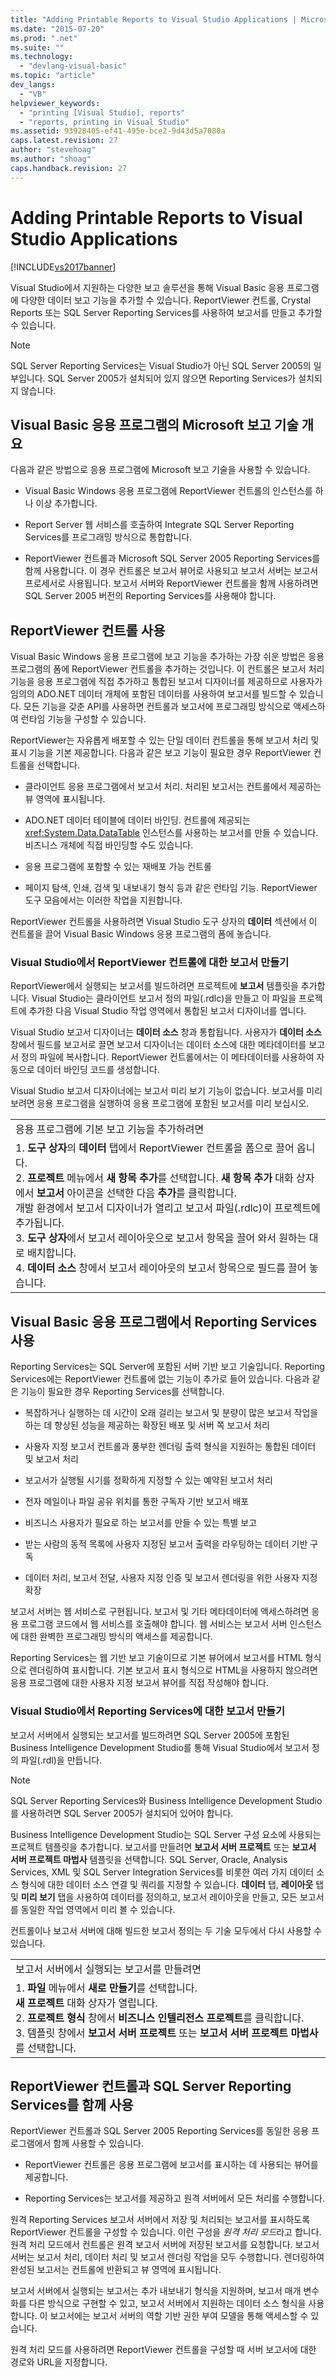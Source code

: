 ```yaml
---
title: "Adding Printable Reports to Visual Studio Applications | Microsoft Docs"
ms.date: "2015-07-20"
ms.prod: ".net"
ms.suite: ""
ms.technology: 
  - "devlang-visual-basic"
ms.topic: "article"
dev_langs: 
  - "VB"
helpviewer_keywords: 
  - "printing [Visual Studio], reports"
  - "reports, printing in Visual Studio"
ms.assetid: 93928405-ef41-495e-bce2-9d43d5a7080a
caps.latest.revision: 27
author: "stevehoag"
ms.author: "shoag"
caps.handback.revision: 27
---
```

# Adding Printable Reports to Visual Studio Applications
[!INCLUDE[vs2017banner](../../../visual-basic/developing-apps/includes/vs2017banner.md)]

Visual Studio에서 지원하는 다양한 보고 솔루션을 통해 Visual Basic 응용 프로그램에 다양한 데이터 보고 기능을 추가할 수 있습니다.  ReportViewer 컨트롤, Crystal Reports 또는 SQL Server Reporting Services를 사용하여 보고서를 만들고 추가할 수 있습니다.  
  
> [!NOTE]
>  SQL Server Reporting Services는 Visual Studio가 아닌 SQL Server 2005의 일부입니다.  SQL Server 2005가 설치되어 있지 않으면 Reporting Services가 설치되지 않습니다.  
  
## Visual Basic 응용 프로그램의 Microsoft 보고 기술 개요  
 다음과 같은 방법으로 응용 프로그램에 Microsoft 보고 기술을 사용할 수 있습니다.  
  
-   Visual Basic Windows 응용 프로그램에 ReportViewer 컨트롤의 인스턴스를 하나 이상 추가합니다.  
  
-   Report Server 웹 서비스를 호출하여 Integrate SQL Server Reporting Services를 프로그래밍 방식으로 통합합니다.  
  
-   ReportViewer 컨트롤과 Microsoft SQL Server 2005 Reporting Services를 함께 사용합니다. 이 경우 컨트롤은 보고서 뷰어로 사용되고 보고서 서버는 보고서 프로세서로 사용됩니다.  보고서 서버와 ReportViewer 컨트롤을 함께 사용하려면 SQL Server 2005 버전의 Reporting Services를 사용해야 합니다.  
  
## ReportViewer 컨트롤 사용  
 Visual Basic Windows 응용 프로그램에 보고 기능을 추가하는 가장 쉬운 방법은 응용 프로그램의 폼에 ReportViewer 컨트롤을 추가하는 것입니다.  이 컨트롤은 보고서 처리 기능을 응용 프로그램에 직접 추가하고 통합된 보고서 디자이너를 제공하므로 사용자가 임의의 ADO.NET 데이터 개체에 포함된 데이터를 사용하여 보고서를 빌드할 수 있습니다.  모든 기능을 갖춘 API를 사용하면 컨트롤과 보고서에 프로그래밍 방식으로 액세스하여 런타임 기능을 구성할 수 있습니다.  
  
 ReportViewer는 자유롭게 배포할 수 있는 단일 데이터 컨트롤을 통해 보고서 처리 및 표시 기능을 기본 제공합니다.  다음과 같은 보고 기능이 필요한 경우 ReportViewer 컨트롤을 선택합니다.  
  
-   클라이언트 응용 프로그램에서 보고서 처리.  처리된 보고서는 컨트롤에서 제공하는 뷰 영역에 표시됩니다.  
  
-   ADO.NET 데이터 테이블에 데이터 바인딩.  컨트롤에 제공되는 <xref:System.Data.DataTable> 인스턴스를 사용하는 보고서를 만들 수 있습니다.  비즈니스 개체에 직접 바인딩할 수도 있습니다.  
  
-   응용 프로그램에 포함할 수 있는 재배포 가능 컨트롤  
  
-   페이지 탐색, 인쇄, 검색 및 내보내기 형식 등과 같은 런타임 기능.  ReportViewer 도구 모음에서는 이러한 작업을 지원합니다.  
  
 ReportViewer 컨트롤을 사용하려면 Visual Studio 도구 상자의 **데이터** 섹션에서 이 컨트롤을 끌어 Visual Basic Windows 응용 프로그램의 폼에 놓습니다.  
  
### Visual Studio에서 ReportViewer 컨트롤에 대한 보고서 만들기  
 ReportViewer에서 실행되는 보고서를 빌드하려면 프로젝트에 **보고서** 템플릿을 추가합니다.  Visual Studio는 클라이언트 보고서 정의 파일\(.rdlc\)을 만들고 이 파일을 프로젝트에 추가한 다음 Visual Studio 작업 영역에서 통합된 보고서 디자이너를 엽니다.  
  
 Visual Studio 보고서 디자이너는 **데이터 소스** 창과 통합됩니다.  사용자가 **데이터 소스** 창에서 필드를 보고서로 끌면 보고서 디자이너는 데이터 소스에 대한 메타데이터를 보고서 정의 파일에 복사합니다.  ReportViewer 컨트롤에서는 이 메타데이터를 사용하여 자동으로 데이터 바인딩 코드를 생성합니다.  
  
 Visual Studio 보고서 디자이너에는 보고서 미리 보기 기능이 없습니다.  보고서를 미리 보려면 응용 프로그램을 실행하여 응용 프로그램에 포함된 보고서를 미리 보십시오.  
  
||  
|-|  
|응용 프로그램에 기본 보고 기능을 추가하려면|  
|1.  **도구 상자**의 **데이터** 탭에서 ReportViewer 컨트롤을 폼으로 끌어 옵니다.<br />2.  **프로젝트** 메뉴에서 **새 항목 추가**를 선택합니다.  **새 항목 추가** 대화 상자에서 **보고서** 아이콘을 선택한 다음 **추가**를 클릭합니다.<br />     개발 환경에서 보고서 디자이너가 열리고 보고서 파일\(.rdlc\)이 프로젝트에 추가됩니다.<br />3.  **도구 상자**에서 보고서 레이아웃으로 보고서 항목을 끌어 와서 원하는 대로 배치합니다.<br />4.  **데이터 소스** 창에서 보고서 레이아웃의 보고서 항목으로 필드를 끌어 놓습니다.|  
  
## Visual Basic 응용 프로그램에서 Reporting Services 사용  
 Reporting Services는 SQL Server에 포함된 서버 기반 보고 기술입니다.  Reporting Services에는 ReportViewer 컨트롤에 없는 기능이 추가로 들어 있습니다.  다음과 같은 기능이 필요한 경우 Reporting Services를 선택합니다.  
  
-   복잡하거나 실행하는 데 시간이 오래 걸리는 보고서 및 분량이 많은 보고서 작업을 하는 데 향상된 성능을 제공하는 확장된 배포 및 서버 쪽 보고서 처리  
  
-   사용자 지정 보고서 컨트롤과 풍부한 렌더링 출력 형식을 지원하는 통합된 데이터 및 보고서 처리  
  
-   보고서가 실행될 시기를 정확하게 지정할 수 있는 예약된 보고서 처리  
  
-   전자 메일이나 파일 공유 위치를 통한 구독자 기반 보고서 배포  
  
-   비즈니스 사용자가 필요로 하는 보고서를 만들 수 있는 특별 보고  
  
-   받는 사람의 동적 목록에 사용자 지정된 보고서 출력을 라우팅하는 데이터 기반 구독  
  
-   데이터 처리, 보고서 전달, 사용자 지정 인증 및 보고서 렌더링을 위한 사용자 지정 확장  
  
 보고서 서버는 웹 서비스로 구현됩니다.  보고서 및 기타 메타데이터에 액세스하려면 응용 프로그램 코드에서 웹 서비스를 호출해야 합니다.  웹 서비스는 보고서 서버 인스턴스에 대한 완벽한 프로그래밍 방식의 액세스를 제공합니다.  
  
 Reporting Services는 웹 기반 보고 기술이므로 기본 뷰어에서 보고서를 HTML 형식으로 렌더링하여 표시합니다.  기본 보고서 표시 형식으로 HTML을 사용하지 않으려면 응용 프로그램에 대한 사용자 지정 보고서 뷰어를 직접 작성해야 합니다.  
  
### Visual Studio에서 Reporting Services에 대한 보고서 만들기  
 보고서 서버에서 실행되는 보고서를 빌드하려면 SQL Server 2005에 포함된 Business Intelligence Development Studio를 통해 Visual Studio에서 보고서 정의 파일\(.rdl\)을 만듭니다.  
  
> [!NOTE]
>  SQL Server Reporting Services와 Business Intelligence Development Studio를 사용하려면 SQL Server 2005가 설치되어 있어야 합니다.  
  
 Business Intelligence Development Studio는 SQL Server 구성 요소에 사용되는 프로젝트 템플릿을 추가합니다.  보고서를 만들려면 **보고서 서버 프로젝트** 또는 **보고서 서버 프로젝트 마법사** 템플릿을 선택합니다.  SQL Server, Oracle, Analysis Services, XML 및 SQL Server Integration Services를 비롯한 여러 가지 데이터 소스 형식에 대한 데이터 소스 연결 및 쿼리를 지정할 수 있습니다.  **데이터** 탭, **레이아웃** 탭 및 **미리 보기** 탭을 사용하여 데이터를 정의하고, 보고서 레이아웃을 만들고, 모든 보고서를 동일한 작업 영역에서 미리 볼 수 있습니다.  
  
 컨트롤이나 보고서 서버에 대해 빌드한 보고서 정의는 두 기술 모두에서 다시 사용할 수 있습니다.  
  
||  
|-|  
|보고서 서버에서 실행되는 보고서를 만들려면|  
|1.  **파일** 메뉴에서 **새로 만들기**를 선택합니다.<br />     **새 프로젝트** 대화 상자가 열립니다.<br />2.  **프로젝트 형식** 창에서 **비즈니스 인텔리전스 프로젝트**를 클릭합니다.<br />3.  템플릿 창에서 **보고서 서버 프로젝트** 또는 **보고서 서버 프로젝트 마법사**를 선택합니다.|  
  
## ReportViewer 컨트롤과 SQL Server Reporting Services를 함께 사용  
 ReportViewer 컨트롤과 SQL Server 2005 Reporting Services를 동일한 응용 프로그램에서 함께 사용할 수 있습니다.  
  
-   ReportViewer 컨트롤은 응용 프로그램에 보고서를 표시하는 데 사용되는 뷰어를 제공합니다.  
  
-   Reporting Services는 보고서를 제공하고 원격 서버에서 모든 처리를 수행합니다.  
  
 원격 Reporting Services 보고서 서버에서 저장 및 처리되는 보고서를 표시하도록 ReportViewer 컨트롤을 구성할 수 있습니다.  이런 구성을 *원격 처리 모드*라고 합니다.  원격 처리 모드에서 컨트롤은 원격 보고서 서버에 저장된 보고서를 요청합니다.  보고서 서버는 보고서 처리, 데이터 처리 및 보고서 렌더링 작업을 모두 수행합니다.  렌더링하여 완성된 보고서는 컨트롤에 반환되고 뷰 영역에 표시됩니다.  
  
 보고서 서버에서 실행되는 보고서는 추가 내보내기 형식을 지원하며, 보고서 매개 변수화를 다른 방식으로 구현할 수 있고, 보고서 서버에서 지원하는 데이터 소스 형식을 사용합니다. 이 보고서에는 보고서 서버의 역할 기반 권한 부여 모델을 통해 액세스할 수 있습니다.  
  
 원격 처리 모드를 사용하려면 ReportViewer 컨트롤을 구성할 때 서버 보고서에 대한 경로와 URL을 지정합니다.